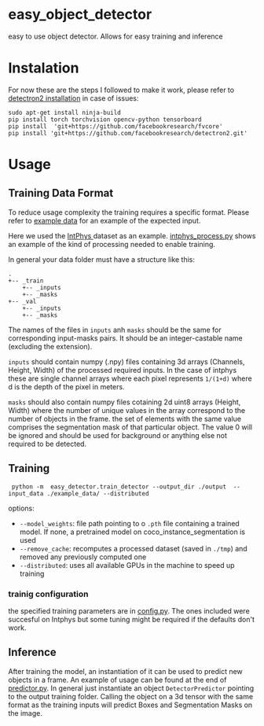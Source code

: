 # easy_object_detector

easy to use object detector. Allows for easy training and inference

# Instalation

For now these are the steps I followed to make it work, please refer to [detectron2 installation](https://github.com/facebookresearch/detectron2/blob/master/INSTALL.md) in case of issues:

```
sudo apt-get install ninja-build
pip install torch torchvision opencv-python tensorboard
pip install  'git+https://github.com/facebookresearch/fvcore'
pip install 'git+https://github.com/facebookresearch/detectron2.git'
```

# Usage

## Training Data Format

To reduce usage complexity the training requires a specific format. Please refer to [example data](example_data) for an example of the expected input.

Here we used the [ IntPhys ](intphys.com) dataset as an example. [intphys_process.py](data_processing/intphys_process.py) shows an example of the kind of processing needed to enable training.

In general your data folder must have a structure like this:

```
.
+-- _train
    +-- _inputs
    +-- _masks
+-- _val
    +-- _inputs
    +-- _masks    
```

The names of the files in `inputs` anh `masks` should be the same for corresponding input-masks pairs. It should be an integer-castable name (excluding the extension).

`inputs` should contain numpy (.npy) files containing 3d arrays (Channels, Height, Width) of the processed required inputs. In the case of intphys these are single channel arrays where each pixel represents `1/(1+d)` where d is the depth of the pixel in meters.

`masks` should also contain numpy files cotaining 2d uint8 arrays (Height, Width) where the number of unique values in the array correspond to the number of objects in the frame. the set of elements with the same value comprises the segmentation mask of that particular object. The value 0 will be ignored and should be used for background or anything else not required to be detected.

  
## Training

```
 python -m  easy_detector.train_detector --output_dir ./output  --input_data ./example_data/ --distributed
```

options:
- `--model_weights`: file path pointing to o `.pth` file containing a trained model. If none, a pretrained model on coco_instance_segmentation is used
- `--remove_cache`: recomputes a processed dataset (saved in `./tmp`) and removed any previously computed one
- `--distributed`: uses all available GPUs in the machine to speed up training

### trainig configuration

the specified training parameters are in [config.py](easy_detector/config.py). The ones included were succesful on Intphys but some tuning might be required if the defaults don't work.

## Inference

After training the model, an instantiation of it can be used to predict new objects in a frame. An example of usage can be found at the end of [predictor.py](easy_detector/predictor.py). In general just instantiate an object `DetectorPredictor` pointing to the output training folder. Calling the object on a 3d tensor with the same format as the training inputs will predict Boxes and Segmentation Masks on the image.

 
